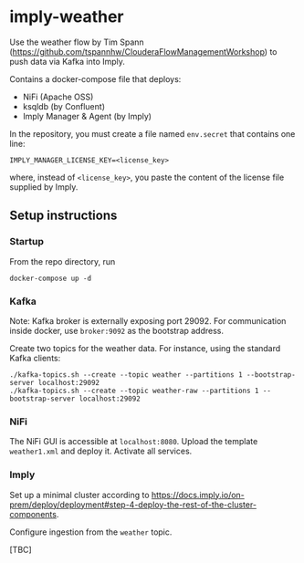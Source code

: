 # imply-weather

Use the weather flow by Tim Spann (https://github.com/tspannhw/ClouderaFlowManagementWorkshop) to push data via Kafka into Imply.

Contains a docker-compose file that deploys:
  - NiFi (Apache OSS)
  - ksqldb (by Confluent)
  - Imply Manager & Agent (by Imply)
  
In the repository, you must create a file named `env.secret` that contains one line:

    IMPLY_MANAGER_LICENSE_KEY=<license_key>
    
where, instead of `<license_key>`, you paste the content of the license file supplied by Imply.

## Setup instructions

### Startup

From the repo directory, run

    docker-compose up -d
    
### Kafka

Note: Kafka broker is externally exposing port 29092. For communication inside docker, use `broker:9092` as the bootstrap address.

Create two topics for the weather data. For instance, using the standard Kafka clients:

    ./kafka-topics.sh --create --topic weather --partitions 1 --bootstrap-server localhost:29092
    ./kafka-topics.sh --create --topic weather-raw --partitions 1 --bootstrap-server localhost:29092

### NiFi

The NiFi GUI is accessible at `localhost:8080`. Upload the template `weather1.xml` and deploy it. Activate all services.

### Imply

Set up a minimal cluster according to https://docs.imply.io/on-prem/deploy/deployment#step-4-deploy-the-rest-of-the-cluster-components.

Configure ingestion from the `weather` topic.

[TBC]
